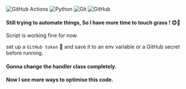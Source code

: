 ![GitHub Actions](https://img.shields.io/badge/-github%20actions-000?style=for-the-badge&logo=githubactions) ![Python](https://img.shields.io/badge/python-000?style=for-the-badge&logo=python) ![Git](https://img.shields.io/badge/-Git-000?style=for-the-badge&logo=git) ![GitHub](https://img.shields.io/badge/-GitHub-000?style=for-the-badge&logo=github)


#### Still trying to automate things, So I have more time to touch grass ! 😊🌱

Script is working fine for now.  

set up a `GitHub token` 🔑 and save it to an env variable or a GitHub secret before running.


#### Gonna change the handler class completely.
#### Now I see more ways to optimise this code.